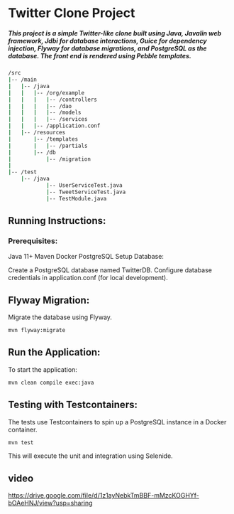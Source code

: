# Twitter Clone Project
##### This project is a simple Twitter-like clone built using Java, Javalin web framework, Jdbi for database interactions, Guice for dependency injection, Flyway for database migrations, and PostgreSQL as the database. The front end is rendered using Pebble templates.
```bash
/src
|-- /main
|   |-- /java
|   |   |-- /org/example
|   |   |   |-- /controllers
|   |   |   |-- /dao
|   |   |   |-- /models
|   |   |   |-- /services
|   |   |-- /application.conf
|   |-- /resources
|       |-- /templates
|       |   |-- /partials
|       |-- /db
|           |-- /migration
|
|-- /test
    |-- /java
            |-- UserServiceTest.java
            |-- TweetServiceTest.java
            |-- TestModule.java
```

## Running Instructions:
### Prerequisites:
Java 11+
Maven
Docker
PostgreSQL 
Setup Database:

Create a PostgreSQL database named TwitterDB.
Configure database credentials in application.conf (for local development).
## Flyway Migration:

Migrate the database using Flyway.
```bash
mvn flyway:migrate
```
## Run the Application:

To start the application:
```bash
mvn clean compile exec:java
```

## Testing with Testcontainers:

The tests use Testcontainers to spin up a PostgreSQL instance in a Docker container.
```bash
mvn test
```
This will execute the unit and integration  using Selenide.

## video 
https://drive.google.com/file/d/1z1ayNebkTmBBF-mMzcKOGHYf-bOAeHNJ/view?usp=sharing

